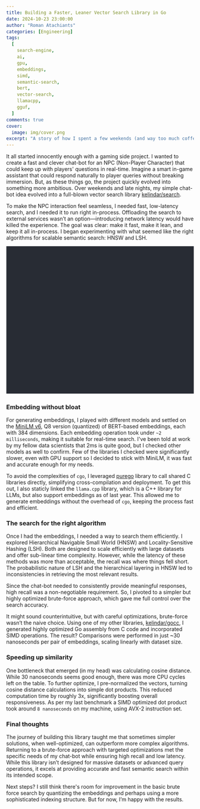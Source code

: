 ```yaml
---
title: Building a Faster, Leaner Vector Search Library in Go
date: 2024-10-23 23:00:00
author: "Roman Atachiants"
categories: [Engineering]
tags:
  [
    search-engine,
    ai,
    gpu,
    embeddings,
    simd,
    semantic-search,
    bert,
    vector-search,
    llamacpp,
    gguf,
  ]
comments: true
cover:
  image: img/cover.png
excerpt: "A story of how I spent a few weekends (and way too much coffee) building a faster, leaner vector search library in Go. After hitting walls with fancy algorithms, I went back to basics, optimized brute-force, squeezed embeddings into ~2ms, and pulled off 8-nanosecond SIMD moves — proving once again that stubbornness is a feature, not a bug."
---
```


It all started innocently enough with a gaming side project. I wanted to create a fast and clever chat-bot for an NPC (Non-Player Character) that could keep up with players' questions in real-time. Imagine a smart in-game assistant that could respond naturally to player queries without breaking immersion. But, as these things go, the project quickly evolved into something more ambitious. Over weekends and late nights, my simple chat-bot idea evolved into a full-blown vector search library [kelindar/search](https://github.com/kelindar/search).

To make the NPC interaction feel seamless, I needed fast, low-latency search, and I needed it to run right in-process. Offloading the search to external services wasn’t an option—introducing network latency would have killed the experience. The goal was clear: make it fast, make it lean, and keep it all in-process. I began experimenting with what seemed like the right algorithms for scalable semantic search: HNSW and LSH.

![Demo](img/demo.gif)

### Embedding without bloat

For generating embeddings, I played with different models and settled on the [MiniLM v6](https://huggingface.co/sentence-transformers/all-MiniLM-L6-v2), Q8 version (quantized) of BERT-based embeddings, each with 384 dimensions. Each embedding operation took under `~2 milliseconds`, making it suitable for real-time search. I've been told at work by my fellow data scientists that 2ms is quite good, but I checked other models as well to confirm. Few of the libraries I checked were significantly slower, even with GPU support so I decided to stick with MiniLM, it was fast and accurate enough for my needs.

To avoid the complexities of `cgo`, I leveraged [purego](https://github.com/ebitengine/purego) library to call shared C libraries directly, simplifying cross-compilation and deployment. To get this out, I also staticly linked the `llama.cpp` library, which is a C++ library for LLMs, but also support embeddings as of last year. This allowed me to generate embeddings without the overhead of `cgo`, keeping the process fast and efficient.

### The search for the right algorithm

Once I had the embeddings, I needed a way to search them efficiently. I explored Hierarchical Navigable Small World (HNSW) and Locality-Sensitive Hashing (LSH). Both are designed to scale efficiently with large datasets and offer sub-linear time complexity. However, while the latency of these methods was more than acceptable, the recall was where things fell short. The probabilistic nature of LSH and the hierarchical layering in HNSW led to inconsistencies in retrieving the most relevant results.

Since the chat-bot needed to consistently provide meaningful responses, high recall was a non-negotiable requirement. So, I pivoted to a simpler but highly optimized brute-force approach, which gave me full control over the search accuracy.

It might sound counterintuitive, but with careful optimizations, brute-force wasn’t the naive choice. Using one of my other libraries, [kelindar/gocc](https://github.com/kelindar/gocc), I generated highly optimized Go assembly from C code and incorporated SIMD operations. The result? Comparisons were performed in just ~30 nanoseconds per pair of embeddings, scaling linearly with dataset size.

### Speeding up similarity

One bottleneck that emerged (in my head) was calculating cosine distance. While 30 nanoseconds seems good enough, there was more CPU cycles left on the table. To further optimize, I pre-normalized the vectors, turning cosine distance calculations into simple dot products. This reduced computation time by roughly 3x, significantly boosting overall responsiveness. As per my last benchmark a SIMD optimized dot product took around `8 nanoseconds` on my machine, using AVX-2 instruction set.

### Final thoughts

The journey of building this library taught me that sometimes simpler solutions, when well-optimized, can outperform more complex algorithms. Returning to a brute-force approach with targeted optimizations met the specific needs of my chat-bot while ensuring high recall and low latency. While this library isn’t designed for massive datasets or advanced query operations, it excels at providing accurate and fast semantic search within its intended scope.

Next steps? I still think there's room for improvement in the basic brute force search by quantizing the embeddings and perhaps using a more sophisticated indexing structure. But for now, I’m happy with the results.
